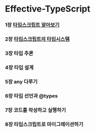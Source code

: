 # Effective-TypeScript


### 1장 [타입스크립트 알아보기](https://github.com/theo-jin/CsAndBooks/blob/main/Effective-TypeScript/chapter1/README.md)
### 2장 [타입스크립트의 타입시스템](https://github.com/theo-jin/CsAndBooks/blob/main/Effective-TypeScript/chapter2/README.md)
### 3장 타입 추론
### 4장 타입 설계
### 5장 any 다루기
### 6장 타입 선언과 @types
### 7장 코드를 작성하고 실행하기
### 8장 타입스크립트로 마이그레이션하기
